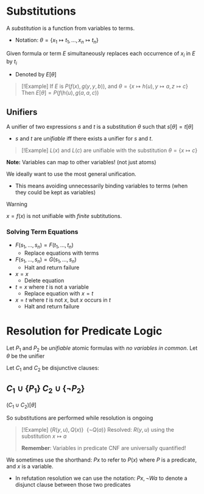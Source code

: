 

# Substitutions

A *substitution* is a function from variables to terms.
- Notation: $\theta = \{x_1 \mapsto t_1, ..., x_n \mapsto t_n\}$

Given formula or term $E$ simultaneously replaces each occurrence of $x_i$ in $E$ by $t_i$
- Denoted by $E[\theta]$

>[!Example]
>If $E$ is $P(f(x), g(y,y,b))$, and $\theta = \{x \mapsto h(u), y \mapsto a, z \mapsto c\}$
>Then $E[\theta] = P(f(h(u), g(a, a, c))$

## Unifiers
A unifier of two expressions $s$ and $t$ is a substitution $\theta$ such that $s[\theta] = t[\theta]$
- $s$ and $t$ are *unifiable* iff there exists a unifier for $s$ and $t$.

>[!Example]
>$L(x)$ and $L(c)$ are unifiable with the substitution $\theta = \{x \mapsto c\}$

**Note:** Variables can map to other variables! (not just atoms)

We ideally want to use the most general unification.
- This means avoiding unnecessarily binding variables to terms (when they could be kept as variables)

>[!Warning]
>$x=f(x)$ is not unifiable with *finite* subtitutions.

### Solving Term Equations
- $F(s_1,...,s_n)=F(t_1,...,t_n)$
	- Replace equations with terms
- $F(s_1,...,s_n)=G(s_1,...,s_n)$
	- Halt and return failure
- $x=x$
	- Delete equation
- $t=x$ where $t$ is not a variable
	- Replace equation with $x = t$
- $x=t$ where $t$ is not $x$, but $x$ occurs in $t$
	- Halt and return failure

# Resolution for Predicate Logic

Let $P_1$ and $P_2$ be *unifiable* atomic formulas with *no variables in common*. Let $\theta$ be the unifier

Let $C_1$ and $C_2$ be disjunctive clauses:

$C_1 \cup \{P_1\}$
$C_2 \cup \{\lnot P_2\}$
---
$(C_1 \cup C_2)[\theta]$

So substitutions are performed while resolution is ongoing

>[!Example]
>$\{R(y, u), Q(x)\} \ \ \{\lnot Q(a)\}$
>Resolved: $R(y,u)$ using the substitution $x \mapsto a$
>
>**Remember**: Variables in predicate CNF are universally quantified!


We sometimes use the shorthand: $Px$ to refer to $P(x)$ where $P$ is a predicate, and $x$ is a variable.
- In refutation resolution we can use the notation: $Px,\lnot Wa$ to denote a disjunct clause between those two predicates




